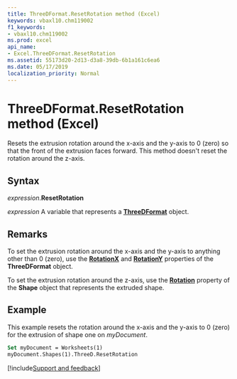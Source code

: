 ```yaml
---
title: ThreeDFormat.ResetRotation method (Excel)
keywords: vbaxl10.chm119002
f1_keywords:
- vbaxl10.chm119002
ms.prod: excel
api_name:
- Excel.ThreeDFormat.ResetRotation
ms.assetid: 55173d20-2d13-d3a8-39db-6b1a161c6ea6
ms.date: 05/17/2019
localization_priority: Normal
---
```



# ThreeDFormat.ResetRotation method (Excel)

Resets the extrusion rotation around the x-axis and the y-axis to 0 (zero) so that the front of the extrusion faces forward. This method doesn't reset the rotation around the z-axis.


## Syntax

_expression_.**ResetRotation**

_expression_ A variable that represents a **[ThreeDFormat](Excel.ThreeDFormat.md)** object.


## Remarks

To set the extrusion rotation around the x-axis and the y-axis to anything other than 0 (zero), use the **[RotationX](Excel.ThreeDFormat.RotationX.md)** and **[RotationY](Excel.ThreeDFormat.RotationY.md)** properties of the **ThreeDFormat** object. 

To set the extrusion rotation around the z-axis, use the **[Rotation](Excel.Shape.Rotation.md)** property of the **Shape** object that represents the extruded shape.


## Example

This example resets the rotation around the x-axis and the y-axis to 0 (zero) for the extrusion of shape one on _myDocument_.

```vb
Set myDocument = Worksheets(1) 
myDocument.Shapes(1).ThreeD.ResetRotation
```



[!include[Support and feedback](~/includes/feedback-boilerplate.md)]